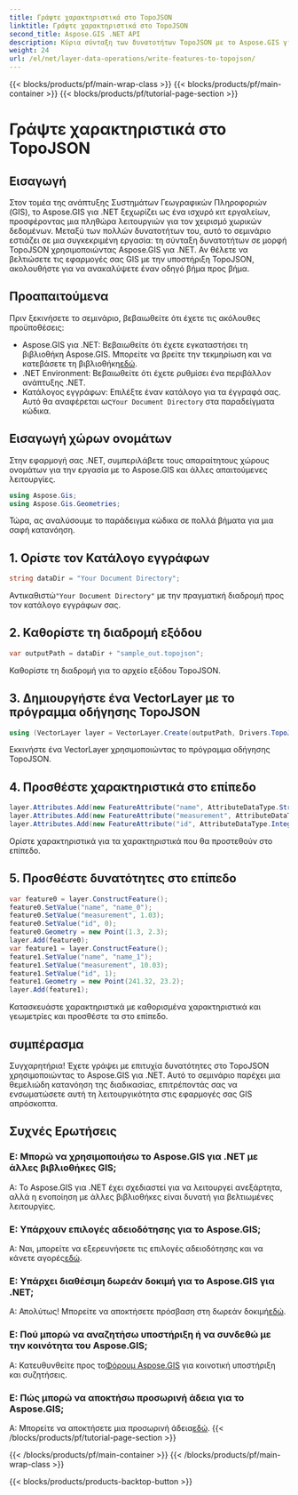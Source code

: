```yaml
---
title: Γράψτε χαρακτηριστικά στο TopoJSON
linktitle: Γράψτε χαρακτηριστικά στο TopoJSON
second_title: Aspose.GIS .NET API
description: Κύρια σύνταξη των δυνατοτήτων TopoJSON με το Aspose.GIS για .NET. Ακολουθήστε το βήμα προς βήμα σεμινάριο μας. Αναβαθμίστε τις εφαρμογές GIS σας.
weight: 24
url: /el/net/layer-data-operations/write-features-to-topojson/
---
```


{{< blocks/products/pf/main-wrap-class >}}
{{< blocks/products/pf/main-container >}}
{{< blocks/products/pf/tutorial-page-section >}}

# Γράψτε χαρακτηριστικά στο TopoJSON

## Εισαγωγή
Στον τομέα της ανάπτυξης Συστημάτων Γεωγραφικών Πληροφοριών (GIS), το Aspose.GIS για .NET ξεχωρίζει ως ένα ισχυρό κιτ εργαλείων, προσφέροντας μια πληθώρα λειτουργιών για τον χειρισμό χωρικών δεδομένων. Μεταξύ των πολλών δυνατοτήτων του, αυτό το σεμινάριο εστιάζει σε μια συγκεκριμένη εργασία: τη σύνταξη δυνατοτήτων σε μορφή TopoJSON χρησιμοποιώντας Aspose.GIS για .NET. Αν θέλετε να βελτιώσετε τις εφαρμογές σας GIS με την υποστήριξη TopoJSON, ακολουθήστε για να ανακαλύψετε έναν οδηγό βήμα προς βήμα.
## Προαπαιτούμενα
Πριν ξεκινήσετε το σεμινάριο, βεβαιωθείτε ότι έχετε τις ακόλουθες προϋποθέσεις:
-  Aspose.GIS για .NET: Βεβαιωθείτε ότι έχετε εγκαταστήσει τη βιβλιοθήκη Aspose.GIS. Μπορείτε να βρείτε την τεκμηρίωση και να κατεβάσετε τη βιβλιοθήκη[εδώ](https://reference.aspose.com/gis/net/).
- .NET Environment: Βεβαιωθείτε ότι έχετε ρυθμίσει ένα περιβάλλον ανάπτυξης .NET.
-  Κατάλογος εγγράφων: Επιλέξτε έναν κατάλογο για τα έγγραφά σας. Αυτό θα αναφέρεται ως`Your Document Directory` στα παραδείγματα κώδικα.
## Εισαγωγή χώρων ονομάτων
Στην εφαρμογή σας .NET, συμπεριλάβετε τους απαραίτητους χώρους ονομάτων για την εργασία με το Aspose.GIS και άλλες απαιτούμενες λειτουργίες.
```csharp
using Aspose.Gis;
using Aspose.Gis.Geometries;
```
Τώρα, ας αναλύσουμε το παράδειγμα κώδικα σε πολλά βήματα για μια σαφή κατανόηση.
## 1. Ορίστε τον Κατάλογο εγγράφων
```csharp
string dataDir = "Your Document Directory";
```
 Αντικαθιστώ`"Your Document Directory"` με την πραγματική διαδρομή προς τον κατάλογο εγγράφων σας.
## 2. Καθορίστε τη διαδρομή εξόδου
```csharp
var outputPath = dataDir + "sample_out.topojson";
```
Καθορίστε τη διαδρομή για το αρχείο εξόδου TopoJSON.
## 3. Δημιουργήστε ένα VectorLayer με το πρόγραμμα οδήγησης TopoJSON
```csharp
using (VectorLayer layer = VectorLayer.Create(outputPath, Drivers.TopoJson))
```
Εκκινήστε ένα VectorLayer χρησιμοποιώντας το πρόγραμμα οδήγησης TopoJSON.
## 4. Προσθέστε χαρακτηριστικά στο επίπεδο
```csharp
layer.Attributes.Add(new FeatureAttribute("name", AttributeDataType.String));
layer.Attributes.Add(new FeatureAttribute("measurement", AttributeDataType.Double));
layer.Attributes.Add(new FeatureAttribute("id", AttributeDataType.Integer));
```
Ορίστε χαρακτηριστικά για τα χαρακτηριστικά που θα προστεθούν στο επίπεδο.
## 5. Προσθέστε δυνατότητες στο επίπεδο
```csharp
var feature0 = layer.ConstructFeature();
feature0.SetValue("name", "name_0");
feature0.SetValue("measurement", 1.03);
feature0.SetValue("id", 0);
feature0.Geometry = new Point(1.3, 2.3);
layer.Add(feature0);
var feature1 = layer.ConstructFeature();
feature1.SetValue("name", "name_1");
feature1.SetValue("measurement", 10.03);
feature1.SetValue("id", 1);
feature1.Geometry = new Point(241.32, 23.2);
layer.Add(feature1);
```
Κατασκευάστε χαρακτηριστικά με καθορισμένα χαρακτηριστικά και γεωμετρίες και προσθέστε τα στο επίπεδο.
## συμπέρασμα
Συγχαρητήρια! Έχετε γράψει με επιτυχία δυνατότητες στο TopoJSON χρησιμοποιώντας το Aspose.GIS για .NET. Αυτό το σεμινάριο παρέχει μια θεμελιώδη κατανόηση της διαδικασίας, επιτρέποντάς σας να ενσωματώσετε αυτή τη λειτουργικότητα στις εφαρμογές σας GIS απρόσκοπτα.
## Συχνές Ερωτήσεις
### Ε: Μπορώ να χρησιμοποιήσω το Aspose.GIS για .NET με άλλες βιβλιοθήκες GIS;
Α: Το Aspose.GIS για .NET έχει σχεδιαστεί για να λειτουργεί ανεξάρτητα, αλλά η ενοποίηση με άλλες βιβλιοθήκες είναι δυνατή για βελτιωμένες λειτουργίες.
### Ε: Υπάρχουν επιλογές αδειοδότησης για το Aspose.GIS;
 Α: Ναι, μπορείτε να εξερευνήσετε τις επιλογές αδειοδότησης και να κάνετε αγορές[εδώ](https://purchase.aspose.com/buy).
### Ε: Υπάρχει διαθέσιμη δωρεάν δοκιμή για το Aspose.GIS για .NET;
 Α: Απολύτως! Μπορείτε να αποκτήσετε πρόσβαση στη δωρεάν δοκιμή[εδώ](https://releases.aspose.com/).
### Ε: Πού μπορώ να αναζητήσω υποστήριξη ή να συνδεθώ με την κοινότητα του Aspose.GIS;
 Α: Κατευθυνθείτε προς το[Φόρουμ Aspose.GIS](https://forum.aspose.com/c/gis/33) για κοινοτική υποστήριξη και συζητήσεις.
### Ε: Πώς μπορώ να αποκτήσω προσωρινή άδεια για το Aspose.GIS;
 Α: Μπορείτε να αποκτήσετε μια προσωρινή άδεια[εδώ](https://purchase.aspose.com/temporary-license/).
{{< /blocks/products/pf/tutorial-page-section >}}

{{< /blocks/products/pf/main-container >}}
{{< /blocks/products/pf/main-wrap-class >}}

{{< blocks/products/products-backtop-button >}}
